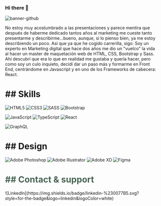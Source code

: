 ### Hi there 👋

<!--
**Pedromn88/Pedromn88** is a ✨ _special_ ✨ repository because its `README.md` (this file) appears on your GitHub profile.-->


![banner-github](https://user-images.githubusercontent.com/81178931/158800198-882d8a69-981a-4221-8640-893f28860797.jpg)

No estoy muy acostumbrado a las presentaciones y parece mentira que después de haberme dedicado tantos años al marketing me cueste tanto presentarme y describirme...bueno, aunque, si lo pienso bien, ya me estoy describiendo un poco. Así que ya que he cogido carrerilla, sigo: Soy un experto en Marketing digital que hace dos años me dio un "vuelco" la vida al hacer un master de maquetación web de HTML, CSS, Bootstrap y Sass. Ahí descubrí que era lo que en realidad me gustaba y quería hacer, pero como soy un culo inquieto, decidí dar un paso más y formarme en Front End, centrándome en Javascript y en uno de los Frameworks de cabecera: React.

<h1>## Skills</h1>

![HTML5](https://img.shields.io/badge/html5-%23E34F26.svg?style=for-the-badge&logo=html5&logoColor=white)
![CSS3](https://img.shields.io/badge/css3-%231572B6.svg?style=for-the-badge&logo=css3&logoColor=white)
![SASS](https://img.shields.io/badge/SASS-hotpink.svg?style=for-the-badge&logo=SASS&logoColor=white)
![Bootstrap](https://img.shields.io/badge/bootstrap-%23563D7C.svg?style=for-the-badge&logo=bootstrap&logoColor=white)


![JavaScript](https://img.shields.io/badge/javascript-%23323330.svg?style=for-the-badge&logo=javascript&logoColor=%23F7DF1E)
![TypeScript](https://img.shields.io/badge/typescript-%23007ACC.svg?style=for-the-badge&logo=typescript&logoColor=white)
![React](https://img.shields.io/badge/react-%2320232a.svg?style=for-the-badge&logo=react&logoColor=%2361DAFB)

![GraphQL](https://img.shields.io/badge/-GraphQL-E10098?style=for-the-badge&logo=graphql&logoColor=white)


<h1>## Design</h1>

![Adobe Photoshop](https://img.shields.io/badge/adobe%20photoshop-%2331A8FF.svg?style=for-the-badge&logo=adobe%20photoshop&logoColor=white)
![Adobe Illustrator](https://img.shields.io/badge/adobe%20illustrator-%23FF9A00.svg?style=for-the-badge&logo=adobe%20illustrator&logoColor=white)
![Adobe XD](https://img.shields.io/badge/Adobe%20XD-470137?style=for-the-badge&logo=Adobe%20XD&logoColor=#FF61F6)
![Figma](https://img.shields.io/badge/figma-%23F24E1E.svg?style=for-the-badge&logo=figma&logoColor=white)



<h1 style="color:#456653">## Contact & support</h1>
![LinkedIn](https://img.shields.io/badge/linkedin-%230077B5.svg?style=for-the-badge&logo=linkedin&logoColor=white)
